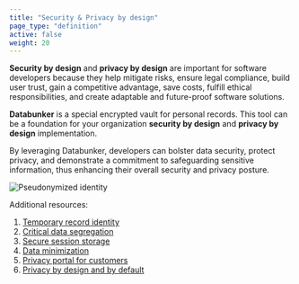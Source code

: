 ```yaml
---
title: "Security & Privacy by design"
page_type: "definition"
active: false
weight: 20
---
```

**Security by design** and **privacy by design** are important for software developers because they help mitigate risks, ensure legal compliance, build user trust, gain a competitive advantage, save costs, fulfill ethical responsibilities, and create adaptable and future-proof software solutions.

**Databunker** is a special encrypted vault for personal records. This tool can be a foundation for your organization **security by design** and **privacy by design** implementation.

By leveraging Databunker, developers can bolster data security, protect privacy, and demonstrate a commitment to safeguarding sensitive information, thus enhancing their overall security and privacy posture.

![Pseudonymized identity](/img/pseudonymized-identity.png)

Additional resources:
1. [Temporary record identity](/use-case/temporary-record-identity/)
1. [Critical data segregation](/use-case/critical-data-segregation/)
1. [Secure session storage](/use-case/secure-session-storage/)
1. [Data minimization](/use-case/data-minimization/)
1. [Privacy portal for customers](/use-case/privacy-portal-for-customers/)
1. [Privacy by design and by default](/use-case/privacy-by-design-default/)
